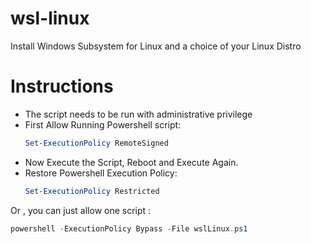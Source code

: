 # wsl-linux
Install Windows Subsystem for Linux and a choice of your Linux Distro

# Instructions 
- The script needs to be run with administrative privilege
- First Allow Running Powershell script:
  ```powershell
  Set-ExecutionPolicy RemoteSigned
  ```
- Now Execute the Script, Reboot and Execute Again. 
- Restore Powershell Execution Policy:
  ```powershell
  Set-ExecutionPolicy Restricted
  ```
Or , you can just allow one script : 

  ```powershell
  powershell -ExecutionPolicy Bypass -File wslLinux.ps1
  ```
